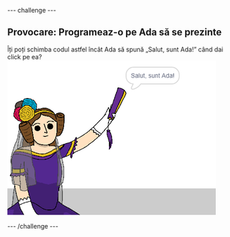--- challenge ---

## Provocare: Programeaz-o pe Ada să se prezinte

Îți poți schimba codul astfel încât Ada să spună „Salut, sunt Ada!” când dai click pe ea? ![personajul Ada spunând Bună, sunt Ada!](images/poetry-ada-intro.png)

--- /challenge ---